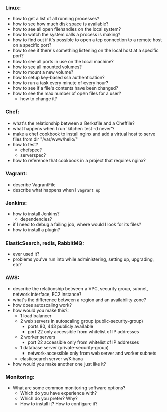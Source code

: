 

### Linux:
  - how to get a list of all running processes?
  - how to see how much disk space is available?
  - how to see all open filehandles on the local system?
  - how to watch the system calls a process is making?
  - how to find out if it's possible to open a tcp connection to a remote host on a specific port?
  - how to see if there's something listening on the local host at a specific port?
  - how to see all ports in use on the local machine?
  - how to see all mounted volumes?
  - how to mount a new volume?
  - how to setup key-based ssh authentication?
  - how to run a task every minute of every hour?
  - how to see if a file's contents have been changed?
  - how to see the max number of open files for a user?
    - how to change it?


### Chef:
  - what's the relationship between a Berksfile and a Cheffile?
  - what happens when I run 'kitchen test -d never'?
  - make a chef cookbook to install nginx and add a virtual host to serve files from dir "/var/www/hello/"
  - how to test?
    - chefspec?
    - serverspec?
  - how to reference that cookbook in a project that requires nginx?


### Vagrant:
  - describe VagrantFile
  - describe what happens when I `vagrant up`


### Jenkins:
  - how to install Jenkins?
    - dependencies?
  - if I need to debug a failing job, where would I look for its files?
  - how to install a plugin?


### ElasticSearch, redis, RabbitMQ:
  - ever used it?
  - problems you've run into while administering, setting up, upgrading, etc?


### AWS:
  - describe the relationship between a VPC, security group, subnet, network interface, EC2 instance?
  - what's the difference between a region and an availability zone?
  - how does autoscaling work?
  - how would you make this?:
    - 1 load balancer
    - 2 web servers in autoscaling group (public-security-group)
      - ports 80, 443 publicly available
      - port 22 only accessible from whitelist of IP addresses
    - 2 worker servers
      - port 22 accessible only from whitelist of IP addresses
    - 1 database server (private-security-group)
      - network-accessible only from web server and worker subnets
    - elasticsearch server w/Kibana
  - how would you make another one just like it?


### Monitoring:
  - What are some common monitoring software options?
    - Which do you have experience with?
    - Which do you prefer?  Why?
    - How to install it?  How to configure it?

